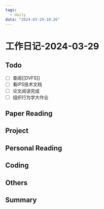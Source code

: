 ```yaml
---
tags:
  - daily
data: "2024-03-29:10:26"
---
```

# 工作日记-2024-03-29
## Todo
- [ ] 查阅[[DVFS]]
- [ ] 看IPS技术文档
- [ ] 论文阅读完成
- [ ] 组织行为学大作业
## Paper Reading
## Project
## Personal Reading
## Coding
## Others
## Summary
